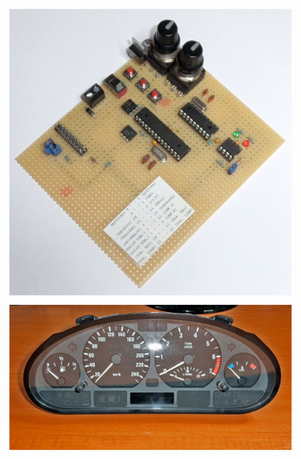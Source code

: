 ![photo1](https://github.com/bvarga92/mcu/raw/main/avr_bmwdash/photo1.jpg)

![photo2](https://github.com/bvarga92/mcu/raw/main/avr_bmwdash/photo2.jpg)
